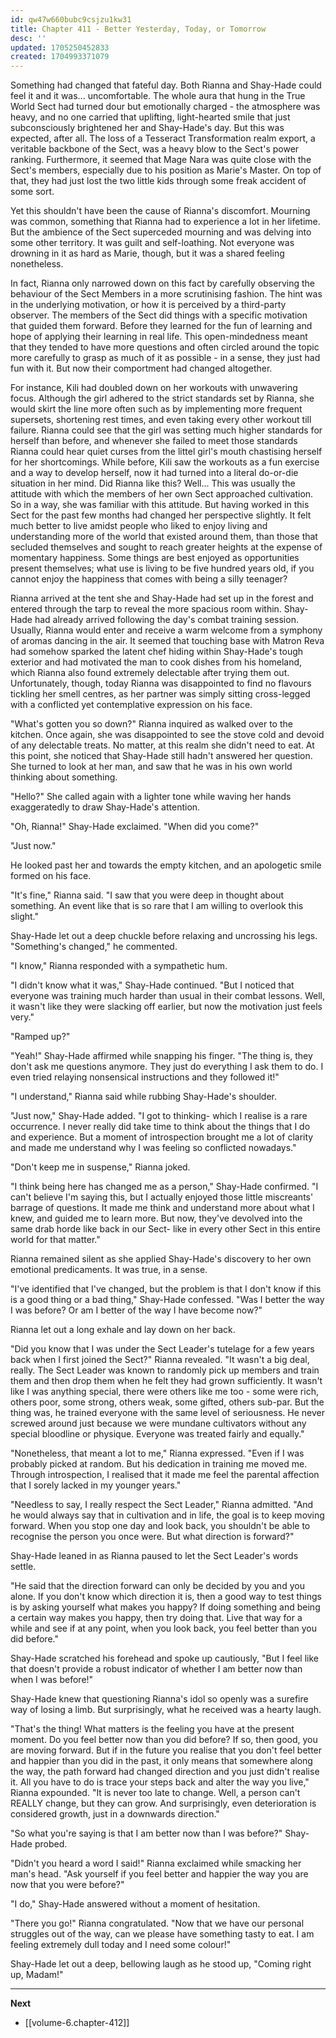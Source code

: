 ```yaml
---
id: qw47w660bubc9csjzu1kw31
title: Chapter 411 - Better Yesterday, Today, or Tomorrow
desc: ''
updated: 1705250452833
created: 1704993371079
---
```


Something had changed that fateful day. Both Rianna and Shay-Hade could feel it and it was... uncomfortable. The whole aura that hung in the True World Sect had turned dour but emotionally charged - the atmosphere was heavy, and no one carried that uplifting, light-hearted smile that just subconsciously brightened her and Shay-Hade's day. But this was expected, after all. The loss of a Tesseract Transformation realm export, a veritable backbone of the Sect, was a heavy blow to the Sect's power ranking. Furthermore, it seemed that Mage Nara was quite close with the Sect's members, especially due to his position as Marie's Master. On top of that, they had just lost the two little kids through some freak accident of some sort.

Yet this shouldn't have been the cause of Rianna's discomfort. Mourning was common, something that Rianna had to experience a lot in her lifetime. But the ambience of the Sect superceded mourning and was delving into some other territory. It was guilt and self-loathing. Not everyone was drowning in it as hard as Marie, though, but it was a shared feeling nonetheless.

In fact, Rianna only narrowed down on this fact by carefully observing the behaviour of the Sect Members in a more scrutinising fashion. The hint was in the underlying motivation, or how it is perceived by a third-party observer. The members of the Sect did things with a specific motivation that guided them forward. Before they learned for the fun of learning and hope of applying their learning in real life. This open-mindedness meant that they tended to have more questions and often circled around the topic more carefully to grasp as much of it as possible - in a sense, they just had fun with it. But now their comportment had changed altogether.

For instance, Kili had doubled down on her workouts with unwavering focus. Although the girl adhered to the strict standards set by Rianna, she would skirt the line more often such as by implementing more frequent supersets, shortening rest times, and even taking every other workout till failure. Rianna could see that the girl was setting much higher standards for herself than before, and whenever she failed to meet those standards Rianna could hear quiet curses from the littel girl's mouth chastising herself for her shortcomings. While before, Kili saw the workouts as a fun exercise and a way to develop herself, now it had turned into a literal do-or-die situation in her mind. Did Rianna like this? Well... This was usually the attitude with which the members of her own Sect approached cultivation. So in a way, she was familiar with this attitude. But having worked in this Sect for the past few months had changed her perspective slightly. It felt much better to live amidst people who liked to enjoy living and understanding more of the world that existed around them, than those that secluded themselves and sought to reach greater heights at the expense of momentary happiness. Some things are best enjoyed as opportunities present themselves; what use is living to be five hundred years old, if you cannot enjoy the happiness that comes with being a silly teenager?

Rianna arrived at the tent she and Shay-Hade had set up in the forest and entered through the tarp to reveal the more spacious room within. Shay-Hade had already arrived following the day's combat training session. Usually, Rianna would enter and receive a warm welcome from a symphony of aromas dancing in the air. It seemed that touching base with Matron Reva had somehow sparked the latent chef hiding within Shay-Hade's tough exterior and had motivated the man to cook dishes from his homeland, which Rianna also found extremely delectable after trying them out. Unfortunately, though, today Rianna was disappointed to find no flavours tickling her smell centres, as her partner was simply sitting cross-legged with a conflicted yet contemplative expression on his face.

"What's gotten you so down?" Rianna inquired as walked over to the kitchen. Once again, she was disappointed to see the stove cold and devoid of any delectable treats. No matter, at this realm she didn't need to eat. At this point, she noticed that Shay-Hade still hadn't answered her question. She turned to look at her man, and saw that he was in his own world thinking about something.

"Hello?" She called again with a lighter tone while waving her hands exaggeratedly to draw Shay-Hade's attention.

"Oh, Rianna!" Shay-Hade exclaimed. "When did you come?"

"Just now."

He looked past her and towards the empty kitchen, and an apologetic smile formed on his face.

"It's fine," Rianna said. "I saw that you were deep in thought about something. An event like that is so rare that I am willing to overlook this slight."

Shay-Hade let out a deep chuckle before relaxing and uncrossing his legs. "Something's changed," he commented.

"I know," Rianna responded with a sympathetic hum.

"I didn't know what it was," Shay-Hade continued. "But I noticed that everyone was training much harder than usual in their combat lessons. Well, it wasn't like they were slacking off earlier, but now the motivation just feels very."

"Ramped up?"

"Yeah!" Shay-Hade affirmed while snapping his finger. "The thing is, they don't ask me questions anymore. They just do everything I ask them to do. I even tried relaying nonsensical instructions and they followed it!"

"I understand," Rianna said while rubbing Shay-Hade's shoulder.

"Just now," Shay-Hade added. "I got to thinking- which I realise is a rare occurrence. I never really did take time to think about the things that I do and experience. But a moment of introspection brought me a lot of clarity and made me understand why I was feeling so conflicted nowadays."

"Don't keep me in suspense," Rianna joked.

"I think being here has changed me as a person," Shay-Hade confirmed. "I can't believe I'm saying this, but I actually enjoyed those little miscreants' barrage of questions. It made me think and understand more about what I knew, and guided me to learn more. But now, they've devolved into the same drab horde like back in our Sect- like in every other Sect in this entire world for that matter."

Rianna remained silent as she applied Shay-Hade's discovery to her own emotional predicaments. It was true, in a sense.

"I've identified that I've changed, but the problem is that I don't know if this is a good thing or a bad thing," Shay-Hade confessed. "Was I better the way I was before? Or am I better of the way I have become now?"

Rianna let out a long exhale and lay down on her back.

"Did you know that I was under the Sect Leader's tutelage for a few years back when I first joined the Sect?" Rianna revealed. "It wasn't a big deal, really. The Sect Leader was known to randomly pick up members and train them and then drop them when he felt they had grown sufficiently. It wasn't like I was anything special, there were others like me too - some were rich, others poor, some strong, others weak, some gifted, others sub-par. But the thing was, he trained everyone with the same level of seriousness. He never screwed around just because we were mundane cultivators without any special bloodline or physique. Everyone was treated fairly and equally."

"Nonetheless, that meant a lot to me," Rianna expressed. "Even if I was probably picked at random. But his dedication in training me moved me. Through introspection, I realised that it made me feel the parental affection that I sorely lacked in my younger years."

"Needless to say, I really respect the Sect Leader," Rianna admitted. "And he would always say that in cultivation and in life, the goal is to keep moving forward. When you stop one day and look back, you shouldn't be able to recognise the person you once were. But what direction is forward?"

Shay-Hade leaned in as Rianna paused to let the Sect Leader's words settle.

"He said that the direction forward can only be decided by you and you alone. If you don't know which direction it is, then a good way to test things is by asking yourself what makes you happy? If doing something and being a certain way makes you happy, then try doing that. Live that way for a while and see if at any point, when you look back, you feel better than you did before."

Shay-Hade scratched his forehead and spoke up cautiously, "But I feel like that doesn't provide a robust indicator of whether I am better now than when I was before!"

Shay-Hade knew that questioning Rianna's idol so openly was a surefire way of losing a limb. But surprisingly, what he received was a hearty laugh.

"That's the thing! What matters is the feeling you have at the present moment. Do you feel better now than you did before? If so, then good, you are moving forward. But if in the future you realise that you don't feel better and happier than you did in the past, it only means that somewhere along the way, the path forward had changed direction and you just didn't realise it. All you have to do is trace your steps back and alter the way you live," Rianna expounded. "It is never too late to change. Well, a person can't REALLY change, but they can grow. And surprisingly, even deterioration is considered growth, just in a downwards direction."

"So what you're saying is that I am better now than I was before?" Shay-Hade probed.

"Didn't you heard a word I said!" Rianna exclaimed while smacking her man's head. "Ask yourself if you feel better and happier the way you are now that you were before?"

"I do," Shay-Hade answered without a moment of hesitation.

"There you go!" Rianna congratulated. "Now that we have our personal struggles out of the way, can we please have something tasty to eat. I am feeling extremely dull today and I need some colour!"

Shay-Hade let out a deep, bellowing laugh as he stood up, "Coming right up, Madam!"

____

**Next**
* [[volume-6.chapter-412]]